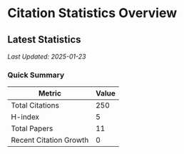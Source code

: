 # Citation Statistics Overview

## Latest Statistics
*Last Updated: 2025-01-23*

### Quick Summary
| Metric | Value |
| ------ | ----- |
| Total Citations | 250 |
| H-index | 5 |
| Total Papers | 11 |
| Recent Citation Growth | 0 |